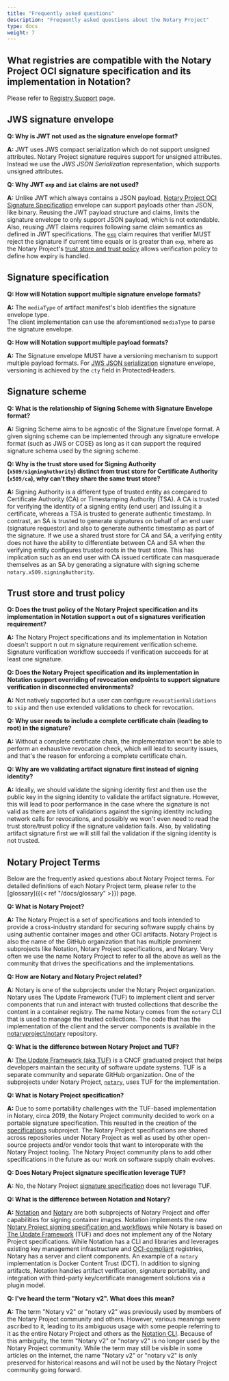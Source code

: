 ```yaml
---
title: "Frequently asked questions"
description: "Frequently asked questions about the Notary Project"
type: docs
weight: 7
---
```


## What registries are compatible with the Notary Project OCI signature specification and its implementation in Notation?

Please refer to [Registry Support](/content/en/docs/registry-support.md) page.

## JWS signature envelope

**Q: Why is JWT not used as the signature envelope format?**

**A:** JWT uses JWS compact serialization which do not support unsigned attributes. Notary Project signature requires support for unsigned attributes. Instead we use the *JWS JSON Serialization* representation, which supports unsigned attributes.

**Q: Why JWT `exp` and `iat` claims are not used?**

**A:** Unlike JWT which always contains a JSON payload, [Notary Project OCI Signature Specification](https://github.com/notaryproject/notaryproject/blob/v1.0.0/specs/signature-specification.md) envelope can support payloads other than JSON, like binary. Reusing the JWT payload structure and claims, limits the signature envelope to only support JSON payload, which is not extendable. Also, reusing JWT claims requires following same claim semantics as defined in JWT specifications. The [`exp`](https://datatracker.ietf.org/doc/html/rfc7519#section-4.1.4) claim requires that verifier MUST reject the signature if current time equals or is greater than `exp`, where as the Notary Project's [trust store and trust policy](https://github.com/notaryproject/notaryproject/blob/v1.0.0/specs/trust-store-trust-policy.md) allows verification policy to define how expiry is handled.

## Signature specification

**Q: How will Notation support multiple signature envelope formats?**

**A:** The `mediaType` of artifact manifest's blob identifies the signature envelope type.  
The client implementation can use the aforementioned `mediaType` to parse the signature envelope.

**Q: How will Notation support multiple payload formats?**

**A:** The Signature envelope MUST have a versioning mechanism to support multiple payload formats.
For [JWS JSON serialization](https://github.com/notaryproject/specifications/blob/main/specs/signature-envelope-jws.md) signature envelope, versioning is achieved by the `cty` field in ProtectedHeaders.


## Signature scheme

**Q: What is the relationship of Signing Scheme with Signature Envelope format?**

**A:** Signing Scheme aims to be agnostic of the Signature Envelope format.
A given signing scheme can be implemented through any signature envelope format (such as JWS or COSE) as long as it can support the required signature schema used by the signing scheme.

**Q: Why is the trust store used for Signing Authority (`x509/signingAuthority`) distinct from trust store for Certificate Authority (`x509/ca`), why can’t they share the same trust store?**

**A:** Signing Authority is a different type of trusted entity as compared to Certificate Authority (CA) or Timestamping Authority (TSA).
A CA is trusted for verifying the identity of a signing entity (end user) and issuing it a certificate, whereas a TSA is trusted to generate authentic timestamp.
In contrast, an SA is trusted to generate signatures on behalf of an end user (signature requestor) and also to generate authentic timestamp as part of the signature.
If we use a shared trust store for CA and SA, a verifying entity does not have the ability to differentiate between CA and SA when the verifying entity configures trusted roots in the trust store.
This has implication such as an end user with CA issued certificate can masquerade themselves as an SA by generating a signature with signing scheme `notary.x509.signingAuthority`.

## Trust store and trust policy

**Q: Does the trust policy of the Notary Project specification and its implementation in Notation support `n` out of `m` signatures verification requirement?**

**A:** The Notary Project specifications and its implementation in Notation doesn't support n out m signature requirement verification scheme.
Signature verification workflow succeeds if verification succeeds for at least one signature.

**Q: Does the Notary Project specification and its implementation in Notation support overriding of revocation endpoints to support signature verification in disconnected environments?**

**A:** Not natively supported but a user can configure `revocationValidations` to `skip` and then use extended validations to check for revocation.

**Q: Why user needs to include a complete certificate chain (leading to root) in the signature?**

**A:** Without a complete certificate chain, the implementation won't be able to perform an exhaustive revocation check, which will lead to security issues, and that's the reason for enforcing a complete certificate chain.

**Q: Why are we validating artifact signature first instead of signing identity?**

**A:** Ideally, we should validate the signing identity first and then use the public key in the signing identity to validate the artifact signature.
However, this will lead to poor performance in the case where the signature is not valid as there are lots of validations against the signing identity including network calls for revocations, and possibly we won't even need to read the trust store/trust policy if the signature validation fails.
Also, by validating artifact signature first we will still fail the validation if the signing identity is not trusted.

## Notary Project Terms
Below are the frequently asked questions about Notary Project terms. For detailed definitions of each Notary Project term, please refer to the [glossary]({{< ref "/docs/glossary" >}}) page.

**Q: What is Notary Project?**

**A:** The Notary Project is a set of specifications and tools intended to provide a cross-industry standard for securing software supply chains by using authentic container images and other OCI artifacts. Notary Project is also the name of the GitHub organization that has multiple prominent subprojects like Notation, Notary Project specifications, and Notary. Very often we use the name Notary Project to refer to all the above as well as the community that drives the specifications and the implementations.

**Q: How are Notary and Notary Project related?**

**A:** Notary is one of the subprojects under the Notary Project organization. Notary uses The Update Framework (TUF) to implement client and server components that run and interact with trusted collections that describe the content in a container registry. The name Notary comes from the `notary` CLI that is used to manage the trusted collections. The code that has the implementation of the client and the server components is available in the [notaryproject/notary](https://github.com/notaryproject/notary) repository.

**Q: What is the difference between Notary Project and TUF?**

**A:** [The Update Framework (aka TUF)](https://github.com/theupdateframework) is a CNCF graduated project that helps developers maintain the security of software update systems. TUF is a separate community and separate GitHub organization. One of the subprojects under Notary Project, [`notary`](https://github.com/notaryproject/notary), uses TUF for the implementation. 

**Q: What is Notary Project specification?**

**A:** Due to some portability challenges with the TUF-based implementation in Notary, circa 2019, the Notary Project community decided to work on a portable signature specification. This resulted in the creation of the [specifications](https://github.com/notaryproject/specifications) subproject. The Notary Project specifications are shared across repositories under Notary Project as well as used by other open-source projects and/or vendor tools that want to interoperate with the Notary Project tooling. The Notary Project community plans to add other specifications in the future as our work on software supply chain evolves.

**Q: Does Notary Project signature specification leverage TUF?**

**A:** No, the Notary Project [signature specification](https://github.com/notaryproject/specifications/blob/v1.0.0/specs/signature-specification.md) does not leverage TUF.

**Q: What is the difference between Notation and Notary?**

**A:** [Notation](https://github.com/notaryproject/notation) and [Notary](https://github.com/notaryproject/notary) are both subprojects of Notary Project and offer capabilities for signing container images. Notation implements the new [Notary Project signing specification and workflows](https://github.com/notaryproject/specifications/) while Notary is based on [The Update Framework](https://theupdateframework.com) (TUF) and does not implement any of the Notary Project specifications. While Notation has a CLI and libraries and leverages existing key management infrastructure and [OCI-compliant](https://opencontainers.org/) registries, Notary has a server and client components. An example of a `notary` implementation is Docker Content Trust (DCT). In addition to signing artifacts, Notation handles artifact verification, signature portability, and integration with third-party key/certificate management solutions via a plugin model.

**Q: I've heard the term "Notary v2". What does this mean?**

**A:** The term "Notary v2" or "notary v2" was previously used by members of the Notary Project community and others. However, various meanings were ascribed to it, leading to its ambiguous usage with some people referring to it as the entire Notary Project and others as the [Notation CLI](https://github.com/notaryproject/notation). Because of this ambiguity, the term "Notary v2" or "notary v2" is no longer used by the Notary Project community. While the term may still be visible in some articles on the internet, the name "Notary v2" or "notary v2" is only preserved for historical reasons and will not be used by the Notary Project community going forward.
